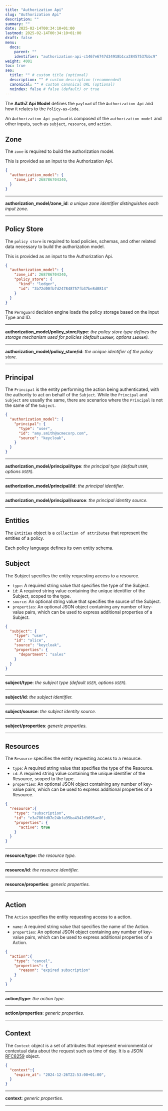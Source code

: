 ```yaml
---
title: "Authorization Api"
slug: "Authorization Api"
description: ""
summary: ""
date: 2025-02-14T00:34:10+01:00
lastmod: 2025-02-14T00:34:10+01:00
draft: false
menu:
  docs:
    parent: ""
    identifier: "authorization-api-c1467e6747d34918b1ca28457537bbc9"
weight: 4001
toc: true
seo:
  title: "" # custom title (optional)
  description: "" # custom description (recommended)
  canonical: "" # custom canonical URL (optional)
  noindex: false # false (default) or true
---
```


The **AuthZ Api Model** defines the `payload` of the `Authorization Api` and how it relates to the `Policy-as-Code`.

An `Authorization Api payload` is composed of the `authorization model` and other inputs, such as `subject`, `resource`, and `action`.

## Zone

The `zone` is required to build the authorization model.

This is provided as an input to the Authorization Api.

```json
{
  "authorization_model": {
    "zone_id": 268786704340,
  }
}
```

---
**authorization_model/zone_id**: *a unique zone identifier distinguishes each input zone.*

---

## Policy Store

The `policy store` is required to load policies, schemas, and other related data necessary to build the authorization model.

This is provided as an input to the Authorization Api.

```json
{
  "authorization_model": {
    "zone_id": 268786704340,
    "policy_store": {
      "kind": "ledger",
      "id": "3b72d00fb7d247848757fb37be8d0814"
    }
  }
}
```

The `Permguard` decision engine loads the policy storage based on the input Type and ID.

---
**authorization_model/policy_store/type**: *the policy store type defines the storage mechanism used for policies (default `LEDGER`, options `LEDGER`).*

---
**authorization_model/policy_store/id**: *the unique identifier of the policy store.*

---

## Principal

The `Principal` is the entity performing the action being authenticated, with the authority to act on behalf of the `Subject`.
While the `Principal` and `Subject` are usually the same, there are scenarios where the `Principal` is not the same of the `Subject`.

```json
{
  "authorization_model": {
    "principal": {
      "type": "user",
      "id": "amy.smith@acmecorp.com",
      "source": "keycloak",
    }
  }
}
```

---
**authorization_model/principal/type**: *the principal type (default `USER`, options `USER`).*

---
**authorization_model/principal/id**: *the principal identifier.*

---
**authorization_model/principal/source**: *the principal identity source.*

---

## Entities

The `Entities` object is a `collection of attributes` that represent the entities of a policy.

Each policy language defines its own entity schema.

## Subject

The Subject specifies the entity requesting access to a resource.

- `type`: A required string value that specifies the type of the Subject.
- `id`: A required string value containing the unique identifier of the Subject, scoped to the type.
- `source`: An optional string value that specifies the source of the Subject.
- `properties`: An optional JSON object containing any number of key-value pairs, which can be used to express additional properties of a Subject.

```json
{
  "subject": {
    "type": "user",
    "id": "alice",
    "source": "keycloak",
    "properties": {
      "department": "sales"
    }
  }
}
````

---
**subject/type**: *the subject type (default `USER`, options `USER`).*

---
**subject/id**: *the subject identifier.*

---
**subject/source**: *the subject identity source.*

---
**subject/properties**: *generic properties.*

---

## Resources

The `Resource` specifies the entity requesting access to a resource.

- `type`: A required string value that specifies the type of the Resource.
- `id`: A required string value containing the unique identifier of the Resource, scoped to the type.
- `properties`: An optional JSON object containing any number of key-value pairs, which can be used to express additional properties of a Resource.

```json
{
  "resource":{
    "type": "subscription",
    "id": "e3a786fd07e24bfa95ba4341d3695ae8",
    "properties": {
      "active": true
    }
  }
}
````

---
**resource/type**: *the resource type.*

---
**resource/id**: *the resource identifier.*

---
**resource/properties**: *generic properties.*

---

## Action

The `Action` specifies the entity requesting access to a action.

- `name`: A required string value that specifies the name of the Action.
- `properties`: An optional JSON object containing any number of key-value pairs, which can be used to express additional properties of a Action.

```json
{
  "action":{
    "type": "cancel",
    "properties": {
      "reason": "expired subscription"
    }
  }
}
````

---
**action/type**: *the action type.*

---
**action/properties**: *generic properties.*

---

## Context

The `Context` object is a set of attributes that represent environmental or contextual data about the request such as time of day. It is a JSON [RFC8259](https://www.rfc-editor.org/rfc/rfc8259) object.

```json
{
  "context":{
    "expire_at": "2024-12-26T22:53:00+01:00",
  }
}
````

---
**context**: *generic properties.*

---
